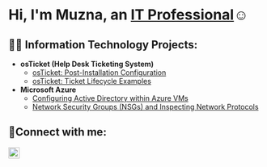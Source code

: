 <h1>Hi, I'm Muzna, an <a href="https://linkedin.com/in/muzna-j">IT Professional</a>☺</h1>

<h2>👨‍💻 Information Technology Projects:</h2>

- <b>osTicket (Help Desk Ticketing System)</b>
  - [osTicket: Post-Installation Configuration](https://github.com/Muzna-eng/post-install-config)
  - [osTicket: Ticket Lifecycle Examples](https://github.com/Muzna-eng/ticket-lifecycle)
- <b>Microsoft Azure</b>
  - [Configuring Active Directory within Azure VMs](https://github.com/Muzna-eng/configure-ad)
  - [Network Security Groups (NSGs) and Inspecting Network Protocols](https://github.com/Muzna-eng/azure-network-protocols)

<h2>🤳Connect with me:</h2>

[<img align="left" alt="Muzna-j | LinkedIn" width="22px" src="https://cdn.jsdelivr.net/npm/simple-icons@v3/icons/linkedin.svg" />][linkedin]

[linkedin]: https://linkedin.com/in/muzna-j
